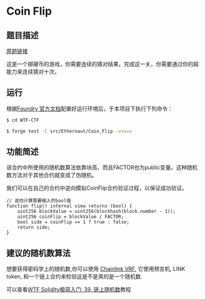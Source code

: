 # Coin Flip

## 题目描述

[原题链接](https://ethernaut.openzeppelin.com/level/0xA62fE5344FE62AdC1F356447B669E9E6D10abaaF)

这是一个掷硬币的游戏，你需要连续的猜对结果。完成这一关，你需要通过你的超能力来连续猜对十次。

## 运行

根据[Foundry 官方文档](https://getfoundry.sh/)配置好运行环境后，于本项目下执行下列命令：

```sh
$ cd WTF-CTF

$ forge test -C src/Ethernaut/Coin_Flip -vvvvv
```

## 功能简述

该合约中所使用的随机数算法依靠块高，而且FACTOR也为public变量。这种随机数方法对于其他合约就变成了伪随机。

我们可以在自己的合约中逆向模拟CoinFlip合约验证过程，以保证成功验证。

```solidity
// 逆向计算需要输入的bool值
function flip() internal view returns (bool) {
	uint256 blockValue = uint256(blockhash(block.number - 1));
	uint256 coinFlip = blockValue / FACTOR;
	bool side = coinFlip == 1 ? true : false;
	return side;
}
```

## 建议的随机数算法

想要获得密码学上的随机数,你可以使用 [Chainlink VRF](https://docs.chain.link/docs/get-a-random-number), 它使用预言机, LINK token, 和一个链上合约来检验这是不是真的是一个随机数.

可以查看[WTF Solidity极简入门: 39. 链上随机数](https://github.com/AmazingAng/WTF-Solidity/tree/main/39_Random)教程

